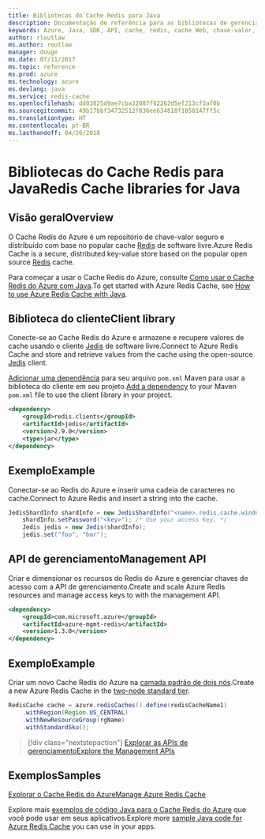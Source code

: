 ```yaml
---
title: Bibliotecas do Cache Redis para Java
description: Documentação de referência para as bibliotecas de gerenciamento e de cliente de Java para Cache Redis
keywords: Azure, Java, SDK, API, cache, redis, cache Web, chave-valor, em memória
author: rloutlaw
ms.author: routlaw
manager: douge
ms.date: 07/11/2017
ms.topic: reference
ms.prod: azure
ms.technology: azure
ms.devlang: java
ms.service: redis-cache
ms.openlocfilehash: dd03825d9ae7cba32087f92262d5ef213cf3af0b
ms.sourcegitcommit: 49b17bbf34732512f836ee634818f1058147ff5c
ms.translationtype: HT
ms.contentlocale: pt-BR
ms.lasthandoff: 04/26/2018
---
```

# <a name="redis-cache-libraries-for-java"></a><span data-ttu-id="6cff7-104">Bibliotecas do Cache Redis para Java</span><span class="sxs-lookup"><span data-stu-id="6cff7-104">Redis Cache libraries for Java</span></span>

## <a name="overview"></a><span data-ttu-id="6cff7-105">Visão geral</span><span class="sxs-lookup"><span data-stu-id="6cff7-105">Overview</span></span>

<span data-ttu-id="6cff7-106">O Cache Redis do Azure é um repositório de chave-valor seguro e distribuído com base no popular cache [Redis](https://redis.io/) de software livre.</span><span class="sxs-lookup"><span data-stu-id="6cff7-106">Azure Redis Cache is a secure, distributed key-value store based on the popular open source [Redis](https://redis.io/) cache.</span></span> 

<span data-ttu-id="6cff7-107">Para começar a usar o Cache Redis do Azure, consulte [Como usar o Cache Redis do Azure com Java](/azure/redis-cache/cache-java-get-started).</span><span class="sxs-lookup"><span data-stu-id="6cff7-107">To get started with Azure Redis Cache, see [How to use Azure Redis Cache with Java](/azure/redis-cache/cache-java-get-started).</span></span>

## <a name="client-library"></a><span data-ttu-id="6cff7-108">Biblioteca do cliente</span><span class="sxs-lookup"><span data-stu-id="6cff7-108">Client library</span></span>

<span data-ttu-id="6cff7-109">Conecte-se ao Cache Redis do Azure e armazene e recupere valores de cache usando o cliente [Jedis](https://github.com/xetorthio/jedis) de software livre.</span><span class="sxs-lookup"><span data-stu-id="6cff7-109">Connect to Azure Redis Cache and store and retrieve values from the cache using the open-source [Jedis](https://github.com/xetorthio/jedis) client.</span></span>  

<span data-ttu-id="6cff7-110">[Adicionar uma dependência](https://maven.apache.org/guides/getting-started/index.html#How_do_I_use_external_dependencies) para seu arquivo `pom.xml` Maven para usar a biblioteca do cliente em seu projeto.</span><span class="sxs-lookup"><span data-stu-id="6cff7-110">[Add a dependency](https://maven.apache.org/guides/getting-started/index.html#How_do_I_use_external_dependencies) to your Maven `pom.xml` file to use the client library in your project.</span></span>   

```XML
<dependency>
    <groupId>redis.clients</groupId>
    <artifactId>jedis</artifactId>
    <version>2.9.0</version>
    <type>jar</type>
</dependency>
```

## <a name="example"></a><span data-ttu-id="6cff7-111">Exemplo</span><span class="sxs-lookup"><span data-stu-id="6cff7-111">Example</span></span>

<span data-ttu-id="6cff7-112">Conectar-se ao Redis do Azure e inserir uma cadeia de caracteres no cache.</span><span class="sxs-lookup"><span data-stu-id="6cff7-112">Connect to Azure Redis and insert a string into the cache.</span></span>

```java
JedisShardInfo shardInfo = new JedisShardInfo("<name>.redis.cache.windows.net", 6380, useSsl);
    shardInfo.setPassword("<key>"); /* Use your access key. */
    Jedis jedis = new Jedis(shardInfo);
    jedis.set("foo", "bar");
```

## <a name="management-api"></a><span data-ttu-id="6cff7-113">API de gerenciamento</span><span class="sxs-lookup"><span data-stu-id="6cff7-113">Management API</span></span>

<span data-ttu-id="6cff7-114">Criar e dimensionar os recursos do Redis do Azure e gerenciar chaves de acesso com a API de gerenciamento.</span><span class="sxs-lookup"><span data-stu-id="6cff7-114">Create and scale Azure Redis resources and manage access keys to with the management API.</span></span>

```XML
<dependency>
    <groupId>com.microsoft.azure</groupId>
    <artifactId>azure-mgmt-redis</artifactId>
    <version>1.3.0</version>
</dependency>
```

## <a name="example"></a><span data-ttu-id="6cff7-115">Exemplo</span><span class="sxs-lookup"><span data-stu-id="6cff7-115">Example</span></span>

<span data-ttu-id="6cff7-116">Criar um novo Cache Redis do Azure na [camada padrão de dois nós](https://azure.microsoft.com/services/cache/).</span><span class="sxs-lookup"><span data-stu-id="6cff7-116">Create a new Azure Redis Cache in the [two-node standard tier](https://azure.microsoft.com/services/cache/).</span></span> 

```java
RedisCache cache = azure.redisCaches().define(redisCacheName1)
    .withRegion(Region.US_CENTRAL)
    .withNewResourceGroup(rgName)
    .withStandardSku();
```

> [!div class="nextstepaction"]
> [<span data-ttu-id="6cff7-117">Explorar as APIs de gerenciamento</span><span class="sxs-lookup"><span data-stu-id="6cff7-117">Explore the Management APIs</span></span>](/java/api/overview/azure/rediscache/management)

## <a name="samples"></a><span data-ttu-id="6cff7-118">Exemplos</span><span class="sxs-lookup"><span data-stu-id="6cff7-118">Samples</span></span>

[<span data-ttu-id="6cff7-119">Explorar o Cache Redis do Azure</span><span class="sxs-lookup"><span data-stu-id="6cff7-119">Manage Azure Redis Cache</span></span>](https://github.com/Azure-Samples/redis-java-manage-cache)   

<span data-ttu-id="6cff7-120">Explore mais [exemplos de código Java para o Cache Redis do Azure](https://azure.microsoft.com/resources/samples/?platform=java&term=redis) que você pode usar em seus aplicativos.</span><span class="sxs-lookup"><span data-stu-id="6cff7-120">Explore more [sample Java code for Azure Redis Cache](https://azure.microsoft.com/resources/samples/?platform=java&term=redis) you can use in your apps.</span></span>

